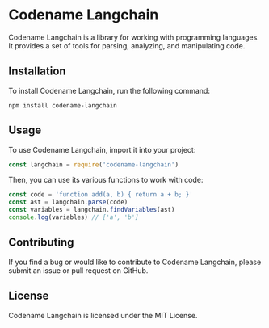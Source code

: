 # Codename Langchain

Codename Langchain is a library for working with programming languages. It provides a set of tools for parsing, analyzing, and manipulating code.

## Installation

To install Codename Langchain, run the following command:

```
npm install codename-langchain
```

## Usage

To use Codename Langchain, import it into your project:

```javascript
const langchain = require('codename-langchain')
```

Then, you can use its various functions to work with code:

```javascript
const code = 'function add(a, b) { return a + b; }'
const ast = langchain.parse(code)
const variables = langchain.findVariables(ast)
console.log(variables) // ['a', 'b']
```

## Contributing

If you find a bug or would like to contribute to Codename Langchain, please submit an issue or pull request on GitHub.

## License

Codename Langchain is licensed under the MIT License.
